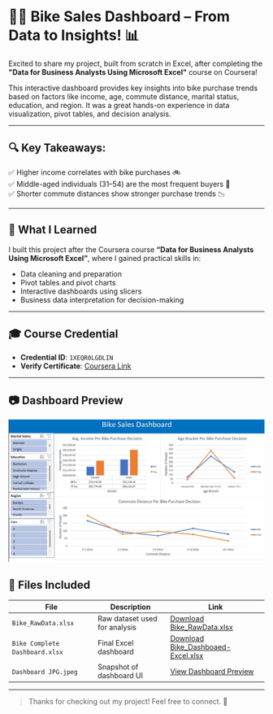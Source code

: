 # 🚴‍♂️ Bike Sales Dashboard – From Data to Insights! 📊

Excited to share my project, built from scratch in Excel, after completing the **"Data for Business Analysts Using Microsoft Excel"** course on Coursera!

This interactive dashboard provides key insights into bike purchase trends based on factors like income, age, commute distance, marital status, education, and region. It was a great hands-on experience in data visualization, pivot tables, and decision analysis.

---

## 🔍 Key Takeaways:

✅ Higher income correlates with bike purchases 🚲  
✅ Middle-aged individuals (31–54) are the most frequent buyers 👥  
✅ Shorter commute distances show stronger purchase trends 📉  

---

## 📘 What I Learned

I built this project after the Coursera course **“Data for Business Analysts Using Microsoft Excel”**, where I gained practical skills in:

- Data cleaning and preparation  
- Pivot tables and pivot charts  
- Interactive dashboards using slicers  
- Business data interpretation for decision-making  

---

## 🎓 Course Credential

- **Credential ID**: `1XEQR0LGDLIN`  
- **Verify Certificate**: [Coursera Link](https://coursera.org/verify/1XEQR0LGDLIN)

---
## 📷 Dashboard Preview

![Dashboard Preview](https://github.com/beingyuvs/Bike-Dashboard-Excel/blob/main/Dashboard%20JPG.jpeg?raw=true)
## 📁 Files Included 

| File | Description | Link |
|------|-------------|------|
| `Bike_RawData.xlsx` | Raw dataset used for analysis | [Download Bike_RawData.xlsx](https://github.com/beingyuvs/Bike-Dashboard-Excel/blob/d2adb239bf2d9e55cc93289a4144af57f00d5c87/Bike_RawData.xlsx) |
| `Bike Complete Dashboard.xlsx` | Final Excel dashboard | [Download Bike_Dashboaed-Excel.xlsx](https://github.com/beingyuvs/Bike-Dashboard-Excel/blob/d2adb239bf2d9e55cc93289a4144af57f00d5c87/Bike_RawData.xlsx) |
| `Dashboard JPG.jpeg` | Snapshot of dashboard UI | [View Dashboard Preview](https://github.com/beingyuvs/Bike-Dashboard-Excel/blob/d2adb239bf2d9e55cc93289a4144af57f00d5c87/Dashboard%20JPG.jpeg) |
---

> Thanks for checking out my project! Feel free to connect. 🚀
